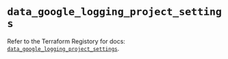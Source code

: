# `data_google_logging_project_settings`

Refer to the Terraform Registory for docs: [`data_google_logging_project_settings`](https://registry.terraform.io/providers/hashicorp/google/5.26.0/docs/data-sources/logging_project_settings).
